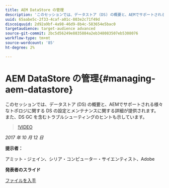 ```yaml
---
title: AEM DataStore の管理
description: 'このセッションでは、データストア (DS) の概要と、AEMでサポートされる様々なトポロジに関する DS の設定とメンテナンスに関する詳細を提供します。 また、DS GC を含むトラブルシューティングのヒントも示しています。 '
uuid: 65aabe5c-2f33-4caf-a01c-803e2c71f49d
discoiquuid: 2d92a9bf-4a98-46d9-8b4c-583654e5bac0
targetaudience: target-audience advanced
source-git-commit: 2bc5d56249e8835884a2eb348083507eb5308076
workflow-type: tm+mt
source-wordcount: '85'
ht-degree: 2%

---
```



# AEM DataStore の管理{#managing-aem-datastore}

このセッションでは、データストア (DS) の概要と、AEMでサポートされる様々なトポロジに関する DS の設定とメンテナンスに関する詳細が提供されます。 また、DS GC を含むトラブルシューティングのヒントも示しています。

>[!VIDEO](https://video.tv.adobe.com/v/20422/?quality=9)

*2017 年 10 月 12 日*

**提示者：**

アミット・ジェイン、シリア・コンピューター・サイエンティスト、Adobe

**発表者のスライド**

[ファイルを入手](assets/managing-aem-datastoreoct17.pdf)
<!--
[Get back to the Overview](https://helpx.adobe.com/experience-manager/kt/eseminars/gems/aem-index.html)
-->
